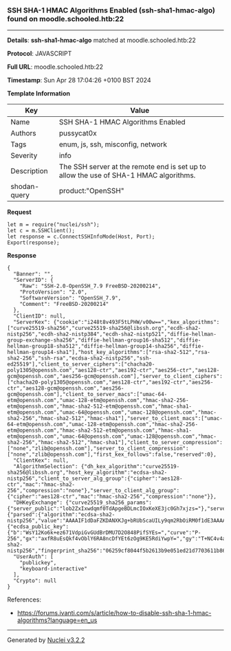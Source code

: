 ### SSH SHA-1 HMAC Algorithms Enabled (ssh-sha1-hmac-algo) found on moodle.schooled.htb:22

----
**Details**: **ssh-sha1-hmac-algo** matched at moodle.schooled.htb:22

**Protocol**: JAVASCRIPT

**Full URL**: moodle.schooled.htb:22

**Timestamp**: Sun Apr 28 17:04:26 +0100 BST 2024

**Template Information**

| Key | Value |
| --- | --- |
| Name | SSH SHA-1 HMAC Algorithms Enabled |
| Authors | pussycat0x |
| Tags | enum, js, ssh, misconfig, network |
| Severity | info |
| Description | The SSH server at the remote end is set up to allow the use of SHA-1 HMAC algorithms.<br> |
| shodan-query | product:"OpenSSH" |

**Request**
```http
let m = require("nuclei/ssh");
let c = m.SSHClient();
let response = c.ConnectSSHInfoMode(Host, Port);
Export(response);
```

**Response**
```http
{
  "Banner": "",
  "ServerID": {
    "Raw": "SSH-2.0-OpenSSH_7.9 FreeBSD-20200214",
    "ProtoVersion": "2.0",
    "SoftwareVersion": "OpenSSH_7.9",
    "Comment": "FreeBSD-20200214"
  },
  "ClientID": null,
  "ServerKex": {"cookie":"i248t8v493F5tLPHW/v00w==","kex_algorithms":["curve25519-sha256","curve25519-sha256@libssh.org","ecdh-sha2-nistp256","ecdh-sha2-nistp384","ecdh-sha2-nistp521","diffie-hellman-group-exchange-sha256","diffie-hellman-group16-sha512","diffie-hellman-group18-sha512","diffie-hellman-group14-sha256","diffie-hellman-group14-sha1"],"host_key_algorithms":["rsa-sha2-512","rsa-sha2-256","ssh-rsa","ecdsa-sha2-nistp256","ssh-ed25519"],"client_to_server_ciphers":["chacha20-poly1305@openssh.com","aes128-ctr","aes192-ctr","aes256-ctr","aes128-gcm@openssh.com","aes256-gcm@openssh.com"],"server_to_client_ciphers":["chacha20-poly1305@openssh.com","aes128-ctr","aes192-ctr","aes256-ctr","aes128-gcm@openssh.com","aes256-gcm@openssh.com"],"client_to_server_macs":["umac-64-etm@openssh.com","umac-128-etm@openssh.com","hmac-sha2-256-etm@openssh.com","hmac-sha2-512-etm@openssh.com","hmac-sha1-etm@openssh.com","umac-64@openssh.com","umac-128@openssh.com","hmac-sha2-256","hmac-sha2-512","hmac-sha1"],"server_to_client_macs":["umac-64-etm@openssh.com","umac-128-etm@openssh.com","hmac-sha2-256-etm@openssh.com","hmac-sha2-512-etm@openssh.com","hmac-sha1-etm@openssh.com","umac-64@openssh.com","umac-128@openssh.com","hmac-sha2-256","hmac-sha2-512","hmac-sha1"],"client_to_server_compression":["none","zlib@openssh.com"],"server_to_client_compression":["none","zlib@openssh.com"],"first_kex_follows":false,"reserved":0},
  "ClientKex": null,
  "AlgorithmSelection": {"dh_kex_algorithm":"curve25519-sha256@libssh.org","host_key_algorithm":"ecdsa-sha2-nistp256","client_to_server_alg_group":{"cipher":"aes128-ctr","mac":"hmac-sha2-256","compression":"none"},"server_to_client_alg_group":{"cipher":"aes128-ctr","mac":"hmac-sha2-256","compression":"none"}},
  "DHKeyExchange": {"curve25519_sha256_params":{"server_public":"lob2ZxIxwdqmf0TdApgeBDLmcIOxKeXE3jc0Gh7xjzs="},"server_signature":{"parsed":{"algorithm":"ecdsa-sha2-nistp256","value":"AAAAIF1dDaFZKDANXKJg+bRUbScaUILy9qm2RbOiRM0f1dE3AAAAIDN0g7bt6SkZjCuq3QXAJhnsQD4iWwGOsPfOEjM3ujhZ"},"raw":"AAAAE2VjZHNhLXNoYTItbmlzdHAyNTYAAABIAAAAIF1dDaFZKDANXKJg+bRUbScaUILy9qm2RbOiRM0f1dE3AAAAIDN0g7bt6SkZjCuq3QXAJhnsQD4iWwGOsPfOEjM3ujhZ","h":"eSBHleeL7SzCpookxZgLlA5zLTZ0busxXV+BgntSljA="},"server_host_key":{"ecdsa_public_key":{"b":"WsY12Ko6k+ez671VdpiGvGUdBrDMU7D2O848PifSYEs=","curve":"P-256","gx":"axfR8uEsQkf4vOblY6RA8ncDfYEt6zOg9KE5RdiYwpY=","gy":"T+NC4v4af5uO5+tKfA+eFivOM1drMV7Oy7ZAaDe/UfU=","length":256,"n":"/////wAAAAD//////////7zm+q2nF56E87nKwvxjJVE=","p":"/////wAAAAEAAAAAAAAAAAAAAAD///////////////8=","x":"dzhOCsb4LIqpoiyTXReYCFQpQtcroGrdscd4mJa4GZ0=","y":"GS1k3Fp60OoVFdDKQj9aihkaUmbJ8fkG6dp07bm8IcM="},"raw":"AAAAE2VjZHNhLXNoYTItbmlzdHAyNTYAAAAIbmlzdHAyNTYAAABBBHc4TgrG+CyKqaIsk10XmAhUKULXK6Bq3bHHeJiWuBmdGS1k3Fp60OoVFdDKQj9aihkaUmbJ8fkG6dp07bm8IcM=","algorithm":"ecdsa-sha2-nistp256","fingerprint_sha256":"06259cf8044f5b2613b9e051ed21d7703611b86b09eb4cb57cfb8a6a40996037"}},
  "UserAuth": [
    "publickey",
    "keyboard-interactive"
  ],
  "Crypto": null
}
```

References: 
- https://forums.ivanti.com/s/article/how-to-disable-ssh-sha-1-hmac-algorithms?language=en_us

----

Generated by [Nuclei v3.2.2](https://github.com/projectdiscovery/nuclei)